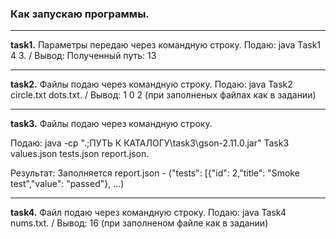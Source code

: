 ### Как запускаю программы.
<hr>

**task1.**   Параметры передаю через командную строку. Подаю: java Task1 4 3. / Вывод: Полученный путь: 13
<hr>

**task2.**   Файлы подаю через командную строку. Подаю: java Task2 circle.txt dots.txt. / Вывод: 1 0 2 (при заполненых файлах как в задании)
 <hr>
 
**task3.**   Файлы подаю через командную строку. 

Подаю: java -cp ".;ПУТЬ К КАТАЛОГУ\task3\gson-2.11.0.jar" Task3 values.json tests.json report.json. 

Результат: Заполняется report.json - ("tests": [{"id": 2,"title": "Smoke test","value": "passed"}, ...)
<hr>  

**task4.**   Файл подаю через командную строку. Подаю: java Task4 nums.txt. / Вывод: 16 (при заполненом файле как в задании)
